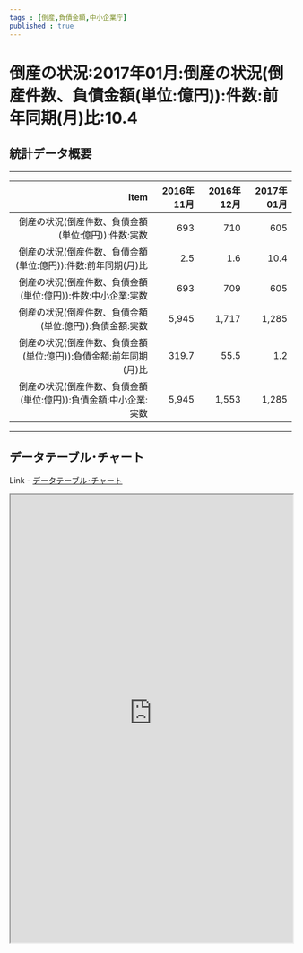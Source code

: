 ```yaml
--- 
tags : [倒産,負債金額,中小企業庁] 
published : true
---
```

# 倒産の状況:2017年01月:倒産の状況(倒産件数、負債金額(単位:億円)):件数:前年同期(月)比:10.4
## 統計データ概要

***


|                                                              Item| 2016年11月| 2016年12月| 2017年01月|
|-----------------------------------------------------------------:|----------:|----------:|----------:|
|               倒産の状況(倒産件数、負債金額(単位:億円)):件数:実数|        693|        710|        605|
|     倒産の状況(倒産件数、負債金額(単位:億円)):件数:前年同期(月)比|        2.5|        1.6|       10.4|
|      倒産の状況(倒産件数、負債金額(単位:億円)):件数:中小企業:実数|        693|        709|        605|
|           倒産の状況(倒産件数、負債金額(単位:億円)):負債金額:実数|      5,945|      1,717|      1,285|
| 倒産の状況(倒産件数、負債金額(単位:億円)):負債金額:前年同期(月)比|      319.7|       55.5|        1.2|
|  倒産の状況(倒産件数、負債金額(単位:億円)):負債金額:中小企業:実数|      5,945|      1,553|      1,285|


***

## データテーブル･チャート
Link - [データテーブル･チャート](http://knowledgevault.saecanet.com/charts/am-consulting.co.jp-SituationInBankruptcy.html)
<iframe src="http://knowledgevault.saecanet.com/charts/am-consulting.co.jp-SituationInBankruptcy.html" width="100%" height="800px"></iframe>